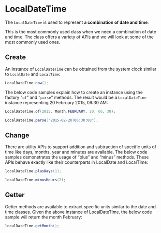 # LocalDateTime

The `LocalDateTime` is used to represent **a combination of date and time**.

This is the most commonly used class when we need a combination of date and time. The class offers a variety of APIs and we will look at some of the most commonly used ones.

## Create

An instance of `LocalDateTime` can be obtained from the system clock similar to `LocalDate` and `LocalTime`:

```java
LocalDateTime.now();
```

The below code samples explain how to create an instance using the factory “`of`” and “`parse`” methods. The result would be a `LocalDateTime` instance representing 20 February 2015, 06:30 AM:

```java
LocalDateTime.of(2015, Month.FEBRUARY, 20, 06, 30);

LocalDateTime.parse("2015-02-20T06:30:00");
```

## Change

There are utility APIs to support addition and subtraction of specific units of time like days, months, year and minutes are available. The below code samples demonstrates the usage of “plus” and “minus” methods. These APIs behave exactly like their counterparts in LocalDate and LocalTime:

```java
localDateTime.plusDays(1);

localDateTime.minusHours(2);
```

## Getter

Getter methods are available to extract specific units similar to the date and time classes. Given the above instance of LocalDateTime, the below code sample will return the month February:

```java
localDateTime.getMonth();
```
